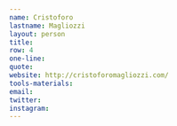 ```yaml
---
name: Cristoforo
lastname: Magliozzi
layout: person
title:
row: 4
one-line: 
quote: 
website: http://cristoforomagliozzi.com/
tools-materials:
email:
twitter:
instagram:
---
```

